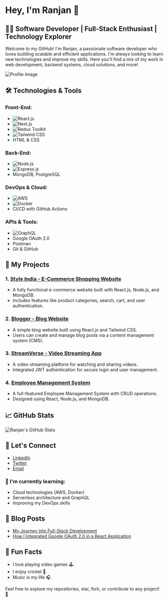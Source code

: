 # Hey, I'm Ranjan 👋

## 👨‍💻 Software Developer | Full-Stack Enthusiast | Technology Explorer

Welcome to my GitHub! I'm Ranjan, a passionate software developer who loves building scalable and efficient applications. I'm always looking to learn new technologies and improve my skills. Here you'll find a mix of my work in web development, backend systems, cloud solutions, and more!

![Profile Image](https://avatars.githubusercontent.com/u/your-profile-image-url)

## 🛠️ Technologies & Tools

### Front-End:
- ![React.js](https://img.shields.io/badge/React-61DAFB?style=for-the-badge&logo=react&logoColor=black)
- ![Next.js](https://img.shields.io/badge/Next.js-000000?style=for-the-badge&logo=next.js&logoColor=white)
- ![Redux Toolkit](https://img.shields.io/badge/Redux%20Toolkit-764ABC?style=for-the-badge&logo=redux&logoColor=white)
- ![Tailwind CSS](https://img.shields.io/badge/TailwindCSS-06B6D4?style=for-the-badge&logo=tailwind-css&logoColor=white)
- HTML & CSS

### Back-End:
- ![Node.js](https://img.shields.io/badge/Node.js-339933?style=for-the-badge&logo=node.js&logoColor=white)
- ![Express.js](https://img.shields.io/badge/Express.js-000000?style=for-the-badge&logo=express&logoColor=white)
- MongoDB, PostgreSQL

### DevOps & Cloud:
- ![AWS](https://img.shields.io/badge/AWS-232F3E?style=for-the-badge&logo=amazon-aws&logoColor=white)
- ![Docker](https://img.shields.io/badge/Docker-2496ED?style=for-the-badge&logo=docker&logoColor=white)
- CI/CD with GitHub Actions

### APIs & Tools:
- ![GraphQL](https://img.shields.io/badge/GraphQL-E10098?style=for-the-badge&logo=graphql&logoColor=white)
- Google OAuth 2.0
- Postman
- Git & GitHub

## 🚀 My Projects

### 1. **[Style India - E-Commerce Shopping Website](https://github.com/Ranjan-chauhan/style-india)**
- A fully functional e-commerce website built with React.js, Node.js, and MongoDB.
- Includes features like product categories, search, cart, and user authentication.

### 2. **[Blogger - Blog Website](https://github.com/Ranjan-chauhan/blogger)**
- A simple blog website built using React.js and Tailwind CSS.
- Users can create and manage blog posts via a content management system (CMS).

### 3. **[StreamVerse - Video Streaming App](https://github.com/Ranjan-chauhan/streamverse)**
- A video streaming platform for watching and sharing videos.
- Integrated JWT authentication for secure login and user management.

### 4. **[Employee Management System](https://github.com/Ranjan-chauhan/employee-management)**
- A full-featured Employee Management System with CRUD operations.
- Designed using React, Node.js, and MongoDB.

## 📈 GitHub Stats

![Ranjan's GitHub Stats](https://github-readme-stats.vercel.app/api?username=Ranjan-chauhan&show_icons=true&hide_title=true&count_private=true&hide=prs)

## 🤝 Let's Connect

- [LinkedIn](https://www.linkedin.com/in/Ranjan-Chauhan)
- [Twitter](https://twitter.com/your-twitter-handle)
- [Email](mailto:your-email@example.com)

### 🌱 I'm currently learning:
- Cloud technologies (AWS, Docker)
- Serverless architecture and GraphQL
- Improving my DevOps skills

## 📝 Blog Posts
- [My Journey into Full-Stack Development](https://medium.com/@your-blog-link)
- [How I Integrated Google OAuth 2.0 in a React Application](https://medium.com/@your-blog-link)

## 💬 Fun Facts
- I love playing video games 🕹️.
- I enjoy cricket 🏏.
- Music is my life 🎧.

Feel free to explore my repositories, star, fork, or contribute to any project! 🌟
